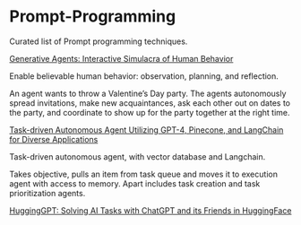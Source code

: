 # Prompt-Programming

Curated list of Prompt programming techniques.

[Generative Agents: Interactive Simulacra of Human Behavior](https://arxiv.org/abs/2304.03442)

Enable believable human behavior: observation, planning, and reflection.

An agent wants to throw a Valentine’s Day party. The agents autonomously spread invitations, make new acquaintances, ask each other out on dates to the party, and coordinate to show up for the party together at the right time. 

[Task-driven Autonomous Agent Utilizing GPT-4, Pinecone, and LangChain for Diverse Applications](https://yoheinakajima.com/task-driven-autonomous-agent-utilizing-gpt-4-pinecone-and-langchain-for-diverse-applications/)

Task-driven autonomous agent, with vector database and Langchain.

Takes objective, pulls an item from task queue and moves it to execution agent with access to memory. Apart includes task creation and task prioritization agents.

[HuggingGPT: Solving AI Tasks with ChatGPT and its Friends in HuggingFace](https://arxiv.org/abs/2303.17580)

[]()
[]()
[]()

